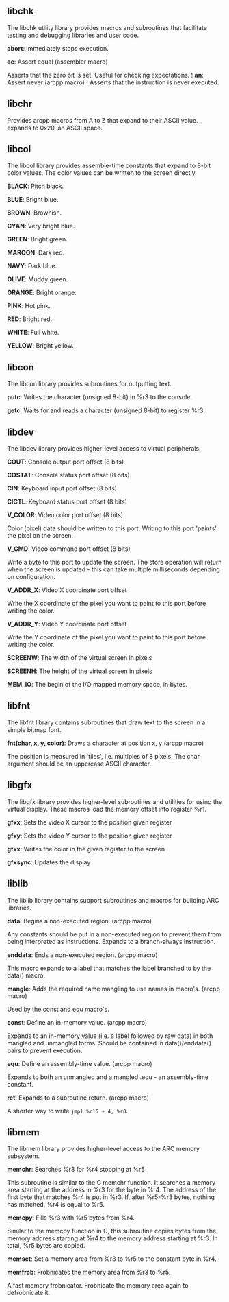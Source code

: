 
libchk
------

The libchk utility library provides macros and subroutines that facilitate
testing and debugging libraries and user code.


**abort**: Immediately stops execution.


**ae**: Assert equal (assembler macro)

Asserts that the zero bit is set. Useful for checking expectations.
!
**an**: Assert never (arcpp macro)
!
Asserts that the instruction is never executed.

libchr
------

Provides arcpp macros from A to Z that expand to their ASCII value. _ expands
to 0x20, an ASCII space.


libcol
------

The libcol library provides assemble-time constants that expand to 8-bit
color values. The color values can be written to the screen directly.


**BLACK**: Pitch black.

**BLUE**: Bright blue.

**BROWN**: Brownish.

**CYAN**: Very bright blue.

**GREEN**: Bright green.

**MAROON**: Dark red.

**NAVY**: Dark blue.

**OLIVE**: Muddy green.

**ORANGE**: Bright orange.

**PINK**: Hot pink.

**RED**: Bright red.

**WHITE**: Full white.

**YELLOW**: Bright yellow.

libcon
------

The libcon library provides subroutines for outputting text.


**putc**: Writes the character (unsigned 8-bit) in %r3 to the console.


**getc**: Waits for and reads a character (unsigned 8-bit) to register %r3.


libdev
------

The libdev library provides higher-level access to virtual peripherals.


**COUT**: Console output port offset (8 bits)

**COSTAT**: Console status port offset (8 bits)

**CIN**: Keyboard input port offset (8 bits)

**CICTL**: Keyboard status port offset (8 bits)

**V_COLOR**: Video color port offset (8 bits)

Color (pixel) data should be written to this port. Writing to this port
'paints' the pixel on the screen.

**V_CMD**: Video command port offset (8 bits)

Write a byte to this port to update the screen. The store operation will
return when the screen is updated - this can take multiple milliseconds
depending on configuration.

**V_ADDR_X**: Video X coordinate port offset

Write the X coordinate of the pixel you want to paint to this port before
writing the color.

**V_ADDR_Y**: Video Y coordinate port offset

Write the Y coordinate of the pixel you want to paint to this port before
writing the color.

**SCREENW**: The width of the virtual screen in pixels

**SCREENH**: The height of the virtual screen in pixels

**MEM_IO**: The begin of the I/O mapped memory space, in bytes. 

libfnt
------

The libfnt library contains subroutines that draw text to the screen in a
simple bitmap font.


**fnt(char, x, y, color)**: Draws a character at position x, y (arcpp macro)

The position is measured in 'tiles', i.e. multiples of 8 pixels. The char
argument should be an uppercase ASCII character.


libgfx
------

The libgfx library provides higher-level subroutines and utilities for using the virtual display.
These macros load the memory offset into register %r1.


**gfxx**: Sets the video X cursor to the position given register


**gfxy**: Sets the video Y cursor to the position given register


**gfxx**: Writes the color in the given register to the screen


**gfxsync**: Updates the display


liblib
------

The liblib library contains support subroutines and macros for building ARC
libraries.

**data**: Begins a non-executed region. (arcpp macro)

Any constants should be put in a non-executed region to prevent them from
being interpreted as instructions. Expands to a branch-always instruction.

**enddata**: Ends a non-executed region. (arcpp macro)

This macro expands to a label that matches the label branched to by the
data() macro.

**mangle**: Adds the required name mangling to use names in macro's. (arcpp macro)

Used by the const and equ macro's.

**const**: Define an in-memory value. (arcpp macro)

Expands to an in-memory value (i.e. a label followed by raw data) in both
mangled and unmangled forms. Should be contained in data()/enddata() pairs
to prevent execution.

**equ**: Define an assembly-time value. (arcpp macro)

Expands to both an unmangled and a mangled .equ - an assembly-time constant.

**ret**: Expands to a subroutine return. (arcpp macro)

A shorter way to write `jmpl %r15 + 4, %r0`.

libmem
------

The libmem library provides higher-level access to the ARC memory subsystem.


**memchr**: Searches %r3 for %r4 stopping at %r5

This subroutine is similar to the C memchr function. It searches a memory
area starting at the address in %r3 for the byte in %r4. The address of the
first byte that matches %r4 is put in %r3. If, after %r5-%r3 bytes, nothing has
matched, %r4 is equal to %r5.


**memcpy**: Fills %r3 with %r5 bytes from %r4.

Similar to the memcpy function in C, this subroutine copies bytes from the
memory address starting at %r4 to the memory address starting at %r3. In total,
%r5 bytes are copied.


**memset**: Set a memory area from %r3 to %r5 to the constant byte in %r4.


**memfrob**: Frobnicates the memory area from %r3 to %r5.

A fast memory frobnicator. Frobnicate the memory area again to defrobnicate
it.

